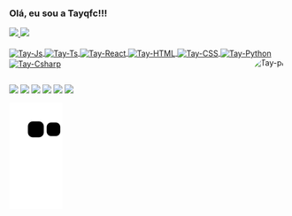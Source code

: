 ### Olá, eu sou a Tayqfc!!!

</div>
  <a href="https://github.com/tayqfc">
  <img width="48%" src="https://github-readme-stats.vercel.app/api?username=tayqfc&show_icons=true&theme=dark&include_all_commits=true&count_private=true"/>
  <img width="48%" src="https://github-readme-stats.vercel.app/api/top-langs/?username=tayqfc&layout=compact&langs_count=7&theme=dark"/>
</div>

<div style="display: inline_block"><br>
  <img align="center" alt="Tay-Js" height="30" width="40" src="https://cdn.jsdelivr.net/gh/devicons/devicon/icons/nestjs/nestjs-plain.svg">
  <img align="center" alt="Tay-Ts" height="30" width="40" src="https://cdn.jsdelivr.net/gh/devicons/devicon/icons/coffeescript/coffeescript-original.svg">
  <img align="center" alt="Tay-React" height="30" width="40" src="https://cdn.jsdelivr.net/gh/devicons/devicon/icons/github/github-original.svg">
  <img align="center" alt="Tay-HTML" height="30" width="40" src="https://cdn.jsdelivr.net/gh/devicons/devicon/icons/mysql/mysql-original.svg">
  <img align="center" alt="Tay-CSS" height="30" width="40" src="https://cdn.jsdelivr.net/gh/devicons/devicon/icons/linux/linux-plain.svg">
  <img align="center" alt="Tay-Python" height="30" width="40" src="https://cdn.jsdelivr.net/gh/devicons/devicon/icons/gradle/gradle-plain.svg">
  <img align="center" alt="Tay-Csharp" height="30" width="40" src="https://cdn.jsdelivr.net/gh/devicons/devicon/icons/opensuse/opensuse-original.svg">
  
  
  <img align="right" alt="Tay-pic" height="150" style="border-radius:50px;" src="https://media.discordapp.net/attachments/814865261005766757/970572696347889724/1651472956146.gif">
</div>
  
  ##
  
<div>
  <a href="https://youtube.com/channel/UCuOd5QCmy2jt10LkPh_2BTw" target="_blank"><img src="https://img.shields.io/badge/YouTube-FF0000?style=for-the-badge&logo=youtube&logoColor=white" target="_blank"></a>
  <a href="https://www.instagram.com/tayq.fc/" target="_blank"><img src="https://img.shields.io/badge/-Instagram-%23E4405F?style=for-the-badge&logo=instagram&logoColor=white" target="_blank"></a>
 	<a href="https://www.twitch.tv/tayqfc" target="_blank"><img src="https://img.shields.io/badge/Twitch-9146FF?style=for-the-badge&logo=twitch&logoColor=white" target="_blank"></a>
  <a href = "https://twitter.com/tayqfc?t=PwBsUYtgoi8Z2oyO2MkI3g&s=09"><img src="https://img.shields.io/badge/Twitter-1DA1F2?style=for-the-badge&logo=twitter&logoColor=white" target="_blank"></a>
   <a href = "https://www.reddit.com/user/tayqfc/"><img src="https://img.shields.io/badge/Reddit-FF4500?style=for-the-badge&logo=reddit&logoColor=white" target="_blank"></a>
  <a href="https://pin.it/2InjcoD" target="_blank"><img src="https://img.shields.io/badge/Pinterest-%23E60023.svg?&style=for-the-badge&logo=Pinterest&logoColor=white" target="_blank"></a> 
</div>

 ![Snake animation](https://github.com/rafaballerini/rafaballerini/blob/output/github-contribution-grid-snake.svg)
 
 </div>
